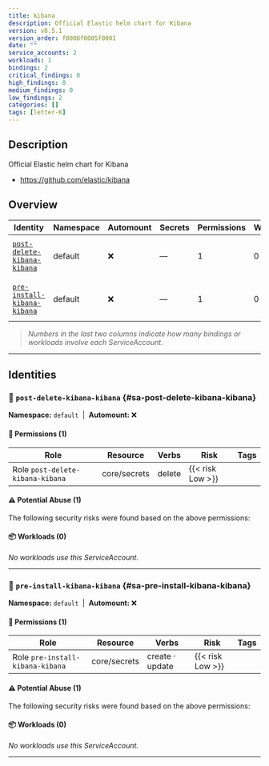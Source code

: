 ```yaml
---
title: kibana
description: Official Elastic helm chart for Kibana
version: v8.5.1
version_order: f0008f0005f0001
date: ""
service_accounts: 2
workloads: 1
bindings: 2
critical_findings: 0
high_findings: 0
medium_findings: 0
low_findings: 2
categories: []
tags: [letter-K]
---
```


## Description

Official Elastic helm chart for Kibana

- https://github.com/elastic/kibana

## Overview

| Identity                                                     | Namespace | Automount | Secrets | Permissions | Workloads | Risk               |
| ------------------------------------------------------------ | --------- | --------- | ------- | ----------- | --------- | ------------------ |
| [`post-delete-kibana-kibana`](#sa-post-delete-kibana-kibana) | default   | ❌        | —       | 1           | 0         | {{< risk "Low" >}} |
| [`pre-install-kibana-kibana`](#sa-pre-install-kibana-kibana) | default   | ❌        | —       | 1           | 0         | {{< risk "Low" >}} |

> _Numbers in the last two columns indicate how many bindings or workloads involve each ServiceAccount._

---

## Identities

### 🤖 `post-delete-kibana-kibana` {#sa-post-delete-kibana-kibana}

**Namespace:** `default`  |  **Automount:** ❌

#### 🔑 Permissions (1)

| Role                             | Resource     | Verbs  | Risk             | Tags |
| -------------------------------- | ------------ | ------ | ---------------- | ---- |
| Role `post-delete-kibana-kibana` | core/secrets | delete | {{< risk Low >}} |      |

#### ⚠️ Potential Abuse (1)

The following security risks were found based on the above permissions:

#### 📦 Workloads (0)

_No workloads use this ServiceAccount._

---

### 🤖 `pre-install-kibana-kibana` {#sa-pre-install-kibana-kibana}

**Namespace:** `default`  |  **Automount:** ❌

#### 🔑 Permissions (1)

| Role                             | Resource     | Verbs           | Risk             | Tags |
| -------------------------------- | ------------ | --------------- | ---------------- | ---- |
| Role `pre-install-kibana-kibana` | core/secrets | create · update | {{< risk Low >}} |      |

#### ⚠️ Potential Abuse (1)

The following security risks were found based on the above permissions:

#### 📦 Workloads (0)

_No workloads use this ServiceAccount._

---
